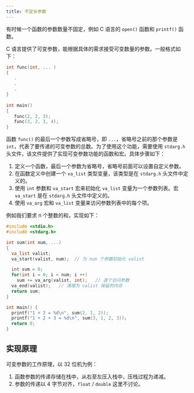 ```yaml
---
title: 不定长参数
---
```


有时候一个函数的参数数量不固定，例如 C 语言的 `open()` 函数和 `printf()` 函数。

C 语言提供了可变参数，能根据具体的需求接受可变数量的参数。一般格式如下：

```c
int func(int, ... ) 
{
   .
   .
   .
}
 
int main()
{
   func(2, 2, 3);
   func(3, 2, 3, 4);
}
```

函数 `func()` 的最后一个参数写成省略号，即 `...`，省略号之前的那个参数是 `int`，代表了要传递的可变参数的总数。为了使用这个功能，需要使用 `stdarg.h` 头文件，该文件提供了实现可变参数功能的函数和宏。具体步骤如下：

1. 定义一个函数，最后一个参数为省略号，省略号前面可以设置自定义参数。
2. 在函数定义中创建一个 `va_list` 类型变量，该类型是在 `stdarg.h` 头文件中定义的。
3. 使用 `int` 参数和 `va_start` 宏来初始化 `va_list` 变量为一个参数列表。宏 `va_start` 是在 `stdarg.h` 头文件中定义的。
4. 使用 `va_arg` 宏和 `va_list` 变量来访问参数列表中的每个项。

例如我们要求 n 个整数的和，实现如下：

```c
#include <stdio.h>
#include <stdarg.h>

int sum(int num, ...) 
{
  va_list valist;
  va_start(valist, num);  // 为 num 个参数初始化 valist

  int sum = 0;
  for(int i = 0; i < num; i ++)
    sum += va_arg(valist, int);   // 逐个访问参数
  va_end(valist);   // 清理为 valist 保留的内存
  return sum;
}

int main() {
  printf("1 + 2 = %d\n", sum(2, 1, 2));
  printf("1 + 2 + 3 = %d\n", sum(3, 1, 2, 3));
  return 0;
}
```

## 实现原理

可变参数的工作原理，以 32 位机为例：

1. 函数参数的传递存储在栈中，从右至左压入栈中，压栈过程为递减。
2. 参数的传递以 4 字节对齐，`float` / `double` 这里不讨论。